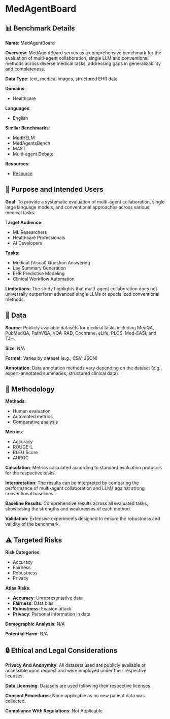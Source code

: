 # MedAgentBoard

## 📊 Benchmark Details

**Name**: MedAgentBoard

**Overview**: MedAgentBoard serves as a comprehensive benchmark for the evaluation of multi-agent collaboration, single LLM and conventional methods across diverse medical tasks, addressing gaps in generalizability and completeness.

**Data Type**: text, medical images, structured EHR data

**Domains**:
- Healthcare

**Languages**:
- English

**Similar Benchmarks**:
- MedHELM
- MedAgentsBench
- MAST
- Multi-agent Debate

**Resources**:
- [Resource](https://medagentboard.netlify.app/)

## 🎯 Purpose and Intended Users

**Goal**: To provide a systematic evaluation of multi-agent collaboration, single large language models, and conventional approaches across various medical tasks.

**Target Audience**:
- ML Researchers
- Healthcare Professionals
- AI Developers

**Tasks**:
- Medical (Visual) Question Answering
- Lay Summary Generation
- EHR Predictive Modeling
- Clinical Workflow Automation

**Limitations**: The study highlights that multi-agent collaboration does not universally outperform advanced single LLMs or specialized conventional methods.

## 💾 Data

**Source**: Publicly available datasets for medical tasks including MedQA, PubMedQA, PathVQA, VQA-RAD, Cochrane, eLife, PLOS, Med-EASi, and TJH.

**Size**: N/A

**Format**: Varies by dataset (e.g., CSV, JSON)

**Annotation**: Data annotation methods vary depending on the dataset (e.g., expert-annotated summaries, structured clinical data).

## 🔬 Methodology

**Methods**:
- Human evaluation
- Automated metrics
- Comparative analysis

**Metrics**:
- Accuracy
- ROUGE-L
- BLEU Score
- AUROC

**Calculation**: Metrics calculated according to standard evaluation protocols for the respective tasks.

**Interpretation**: The results can be interpreted by comparing the performance of multi-agent collaboration and LLMs against strong conventional baselines.

**Baseline Results**: Comprehensive results across all evaluated tasks, showcasing the strengths and weaknesses of each method.

**Validation**: Extensive experiments designed to ensure the robustness and validity of the benchmark.

## ⚠️ Targeted Risks

**Risk Categories**:
- Accuracy
- Fairness
- Robustness
- Privacy

**Atlas Risks**:
- **Accuracy**: Unrepresentative data
- **Fairness**: Data bias
- **Robustness**: Evasion attack
- **Privacy**: Personal information in data

**Demographic Analysis**: N/A

**Potential Harm**: N/A

## 🔒 Ethical and Legal Considerations

**Privacy And Anonymity**: All datasets used are publicly available or accessible upon request and were employed under their respective licenses.

**Data Licensing**: Datasets are used following their respective licenses.

**Consent Procedures**: None applicable as no new patient data was collected.

**Compliance With Regulations**: Not Applicable
